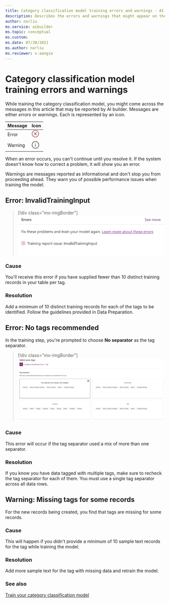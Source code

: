 ```yaml
---
title: Category classification model training errors and warnings - AI Builder | Microsoft Docs
description: Describes the errors and warnings that might appear on the AI Builder category classification model details page
author: norliu
ms.service: aibuilder
ms.topic: conceptual
ms.custom: 
ms.date: 07/30/2021
ms.author: norliu
ms.reviewer: v-aangie
---
```


# Category classification model training errors and warnings

While training the category classification model, you might come across the messages in this article that may be reported by AI builder. Messages are either *errors* or *warnings*. Each is represented by an icon.

|Message |Icon  |
|---------|---------|
|Error   | ![Error icon](media/predict-icon-error.png "Error icon")        |
|Warning | ![Warning icon](media/predict-icon-warn.png "Warning icon")

 When an error occurs, you can't continue until you resolve it. If the system doesn't know how to correct a problem, it will show you an error.

Warnings are messages reported as informational and don't stop you from proceeding ahead. They warn you of possible performance issues when training the model.

## Error: InvalidTrainingInput

> [!div class="mx-imgBorder"]
> ![Errors and warnings message](media/cclass-error-invalid.png "Errors and warnings message")

### Cause

You'll receive this error if you have supplied fewer than 10 distinct training records in your table per tag.

### Resolution

Add a minimum of 10 distinct training records for each of the tags to be identified. Follow the guidelines provided in Data Preparation.

## Error: No tags recommended

In the training step, you're prompted to choose **No separator** as the tag separator.

> [!div class="mx-imgBorder"]
> ![Errors and warnings message](media/cclass-tags.png "Errors and warnings message")

### Cause

This error will occur if the tag separator used a mix of more than one separator.

### Resolution

If you know you have data tagged with multiple tags, make sure to recheck the tag separator for each of them. You must use a single tag separator across all data rows.

## Warning: Missing tags for some records

For the new records being created, you find that tags are missing for some records.

### Cause 

This will happen if you didn't provide a minimum of 10 sample text records for the tag while training the model.

### Resolution

Add more sample text for the tag with missing data and retrain the model.

### See also

[Train your category classification model](train-text-classification-model.md)
